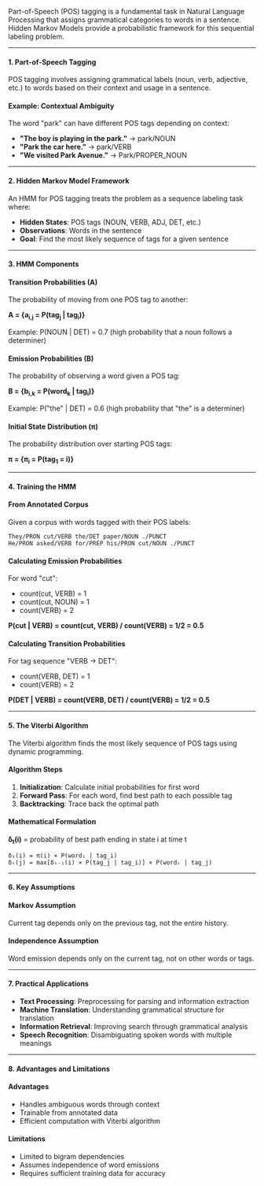 Part-of-Speech (POS) tagging is a fundamental task in Natural Language Processing that assigns grammatical categories to words in a sentence. Hidden Markov Models provide a probabilistic framework for this sequential labeling problem.

---

#### 1. Part-of-Speech Tagging

POS tagging involves assigning grammatical labels (noun, verb, adjective, etc.) to words based on their context and usage in a sentence.

#### Example: Contextual Ambiguity

The word "park" can have different POS tags depending on context:

- **"The boy is playing in the **park**."** → park/NOUN
- **"**Park** the car here."** → park/VERB
- **"We visited **Park** Avenue."** → Park/PROPER_NOUN

---

#### 2. Hidden Markov Model Framework

An HMM for POS tagging treats the problem as a sequence labeling task where:

- **Hidden States**: POS tags (NOUN, VERB, ADJ, DET, etc.)
- **Observations**: Words in the sentence
- **Goal**: Find the most likely sequence of tags for a given sentence

---

#### 3. HMM Components

#### **Transition Probabilities (A)**

The probability of moving from one POS tag to another:

**A = {a<sub>i,j</sub> = P(tag<sub>j</sub> | tag<sub>i</sub>)}**

Example: P(NOUN | DET) = 0.7 (high probability that a noun follows a determiner)

#### **Emission Probabilities (B)**

The probability of observing a word given a POS tag:

**B = {b<sub>i,k</sub> = P(word<sub>k</sub> | tag<sub>i</sub>)}**

Example: P("the" | DET) = 0.6 (high probability that "the" is a determiner)

#### **Initial State Distribution (π)**

The probability distribution over starting POS tags:

**π = {π<sub>i</sub> = P(tag<sub>1</sub> = i)}**

---

#### 4. Training the HMM

#### **From Annotated Corpus**

Given a corpus with words tagged with their POS labels:

```
They/PRON cut/VERB the/DET paper/NOUN ./PUNCT
He/PRON asked/VERB for/PREP his/PRON cut/NOUN ./PUNCT
```

#### **Calculating Emission Probabilities**

For word "cut":

- count(cut, VERB) = 1
- count(cut, NOUN) = 1
- count(VERB) = 2

**P(cut | VERB) = count(cut, VERB) / count(VERB) = 1/2 = 0.5**

#### **Calculating Transition Probabilities**

For tag sequence "VERB → DET":

- count(VERB, DET) = 1
- count(VERB) = 2

**P(DET | VERB) = count(VERB, DET) / count(VERB) = 1/2 = 0.5**

---

#### 5. The Viterbi Algorithm

The Viterbi algorithm finds the most likely sequence of POS tags using dynamic programming.

#### **Algorithm Steps**

1. **Initialization**: Calculate initial probabilities for first word
2. **Forward Pass**: For each word, find best path to each possible tag
3. **Backtracking**: Trace back the optimal path

#### **Mathematical Formulation**

**δ<sub>t</sub>(i)** = probability of best path ending in state i at time t

```
δ₁(i) = π(i) × P(word₁ | tag_i)
δₜ(j) = max[δₜ₋₁(i) × P(tag_j | tag_i)] × P(wordₜ | tag_j)
```

---

#### 6. Key Assumptions

#### **Markov Assumption**

Current tag depends only on the previous tag, not the entire history.

#### **Independence Assumption**

Word emission depends only on the current tag, not on other words or tags.

---

#### 7. Practical Applications

- **Text Processing**: Preprocessing for parsing and information extraction
- **Machine Translation**: Understanding grammatical structure for translation
- **Information Retrieval**: Improving search through grammatical analysis
- **Speech Recognition**: Disambiguating spoken words with multiple meanings

---

#### 8. Advantages and Limitations

#### **Advantages**

- Handles ambiguous words through context
- Trainable from annotated data
- Efficient computation with Viterbi algorithm

#### **Limitations**

- Limited to bigram dependencies
- Assumes independence of word emissions
- Requires sufficient training data for accuracy
